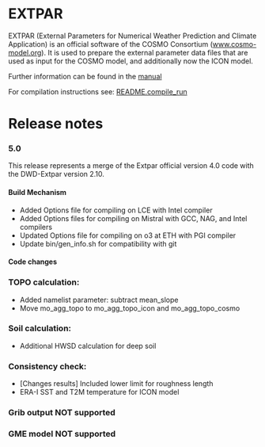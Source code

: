 # EXTPAR

EXTPAR (External Parameters for Numerical Weather Prediction and Climate Application) is an official software of the COSMO Consortium (www.cosmo-model.org).  It is used to prepare the external parameter data files that are used as input for the COSMO model, and additionally now the ICON model.    

Further information can be found in the [manual](doc/user_and_implementation_manual.pdf)

For compilation instructions see: [README.compile_run](doc/README.compile_run)

# Release notes

### 5.0
This release represents a merge of the Extpar official version 4.0 code with the DWD-Extpar version 2.10.  

#### Build Mechanism

* Added Options file for compiling on LCE with Intel compiler 
* Added Options files for compiling on Mistral with GCC, NAG, and Intel compilers
* Updated Options file for compiling on o3 at ETH with PGI compiler
* Update bin/gen_info.sh for compatibility with git

#### Code changes

### TOPO calculation: 
* Added namelist parameter: subtract mean_slope
* Move mo_agg_topo to mo_agg_topo_icon and mo_agg_topo_cosmo

### Soil calculation: 
* Additional HWSD calculation for deep soil

### Consistency check: 
* [Changes results] Included lower limit for roughness length
* ERA-I SST and T2M temperature for ICON model

### Grib output NOT supported

### GME model NOT supported


